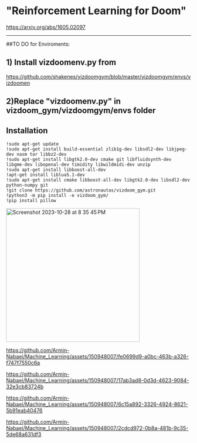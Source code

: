 # "Reinforcement Learning for Doom"
 
https://arxiv.org/abs/1605.02097
_______________________

##TO DO for Enviroments:
## 1) Install  vizdoomenv.py from 
https://github.com/shakenes/vizdoomgym/blob/master/vizdoomgym/envs/vizdoomen

## 2)Replace "**vizdoomenv.py**" in vizdoom_gym/vizdoomgym/envs folder

## Installation

```
!sudo apt-get update
!sudo apt-get install build-essential zlib1g-dev libsdl2-dev libjpeg-dev nasm tar libbz2-dev 
!sudo apt-get install libgtk2.0-dev cmake git libfluidsynth-dev libgme-dev libopenal-dev timidity libwildmidi-dev unzip
!sudo apt-get install libboost-all-dev
!apt-get install liblua5.1-dev
!sudo apt-get install cmake libboost-all-dev libgtk2.0-dev libsdl2-dev python-numpy git
!git clone https://github.com/astronautas/vizdoom_gym.git
!python3 -m pip install -e vizdoom_gym/
!pip install pillow
```

<img width="364" alt="Screenshot 2023-10-28 at 8 35 45 PM" src="https://github.com/Armin-Nabaei/Machine_Learning/assets/150948007/f39e70f1-9aca-4b97-90d1-665fdd8832d5">


https://github.com/Armin-Nabaei/Machine_Learning/assets/150948007/fe0699d9-a0bc-463b-a326-f747f7550c6a



https://github.com/Armin-Nabaei/Machine_Learning/assets/150948007/17ab3ad8-0d3d-4623-9084-32e3cb83724b



https://github.com/Armin-Nabaei/Machine_Learning/assets/150948007/6c15a892-3326-4924-8621-5b91eab40476



https://github.com/Armin-Nabaei/Machine_Learning/assets/150948007/2cdcd972-0b8a-481b-9c35-5de68a631df3








